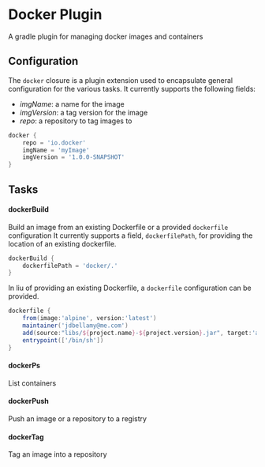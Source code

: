 Docker Plugin
=============

A gradle plugin for managing docker images and containers

## Configuration

The `docker` closure is a plugin extension used to encapsulate general configuration for the various tasks.
It currently supports the following fields:
- _imgName_: a name for the image
- _imgVersion_: a tag version for the image
- _repo_: a repository to tag images to

```groovy
docker {
    repo = 'io.docker'
    imgName = 'myImage'
    imgVersion = '1.0.0-SNAPSHOT'
}
```

## Tasks

#### dockerBuild
Build an image from an existing Dockerfile or a provided `dockerfile` configuration
It currently supports a field, `dockerfilePath`, for providing the location of an existing dockerfile.

```groovy
dockerBuild {
    dockerfilePath = 'docker/.'
}
```

In liu of providing an existing Dockerfile, a `dockerfile` configuration can be provided.

```groovy
dockerfile {
    from(image:'alpine', version:'latest')
    maintainer('jdbellamy@me.com')
    add(source:"libs/${project.name}-${project.version}.jar", target:'app.jar')
    entrypoint(['/bin/sh'])
}
```

#### dockerPs
List containers

#### dockerPush
Push an image or a repository to a registry

#### dockerTag
Tag an image into a repository
